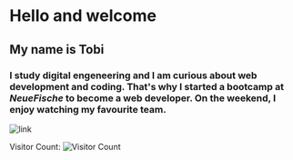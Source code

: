 # Hello and welcome
## My name is Tobi
### I study digital engeneering and I am curious about **web development** and **coding**. That's why I started a bootcamp at _NeueFische_ to become a web developer. On the weekend, I enjoy watching my favourite team.
![link](https://media.giphy.com/media/VGbGAxgDHpk0kWuNso/giphy.gif?cid=ecf05e47oky1h1jr9pv0w9cdyyx7i5zmmpma9nnvnn1l9ko5&rid=giphy.gif&ct=g)

Visitor Count: ![Visitor Count](https://profile-counter.glitch.me/{sirtobiwan}/count.svg)
